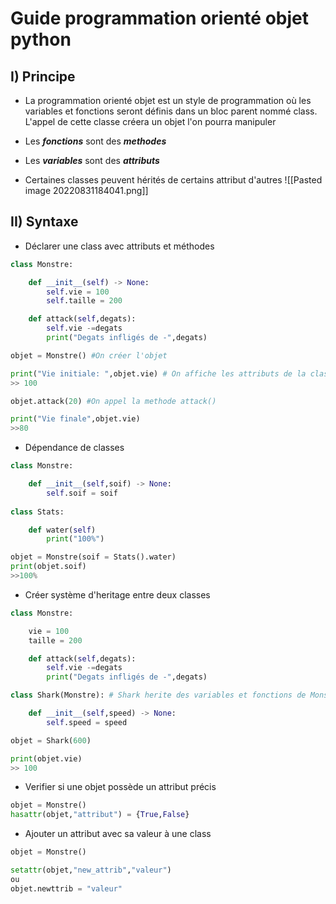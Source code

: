 # Guide programmation orienté objet python

## I) Principe 

*  La programmation orienté objet est un style de programmation où les variables et fonctions seront définis dans un bloc parent nommé class. L'appel de cette classe créera un objet l'on pourra manipuler

* Les ***fonctions*** sont des ***methodes***

* Les ***variables*** sont des ***attributs***

* Certaines classes peuvent hérités de certains attribut d'autres 
![[Pasted image 20220831184041.png]]

## II) Syntaxe 
* Déclarer une class avec attributs et méthodes
```python
class Monstre:

    def __init__(self) -> None:
        self.vie = 100
        self.taille = 200

    def attack(self,degats):
        self.vie -=degats
        print("Degats infligés de -",degats)

objet = Monstre() #On créer l'objet

print("Vie initiale: ",objet.vie) # On affiche les attributs de la classe
>> 100

objet.attack(20) #On appel la methode attack()

print("Vie finale",objet.vie)
>>80
```

* Dépendance de classes 
```python
class Monstre:

    def __init__(self,soif) -> None:
        self.soif = soif
        
class Stats:

	def water(self)
		print("100%")

objet = Monstre(soif = Stats().water)
print(objet.soif)
>>100%

```
* Créer système d'heritage entre deux classes 
```python
class Monstre:

    vie = 100
    taille = 200

    def attack(self,degats):
        self.vie -=degats
        print("Degats infligés de -",degats)

class Shark(Monstre): # Shark herite des variables et fonctions de Monstre() : vie, dégats

    def __init__(self,speed) -> None:
        self.speed = speed

objet = Shark(600)

print(objet.vie)
>> 100
```

* Verifier si une objet possède un attribut précis 
```python
objet = Monstre()
hasattr(objet,"attribut") = {True,False}
```

* Ajouter un attribut avec sa valeur à une class
```python
objet = Monstre()

setattr(objet,"new_attrib","valeur")
ou
objet.newttrib = "valeur"

```